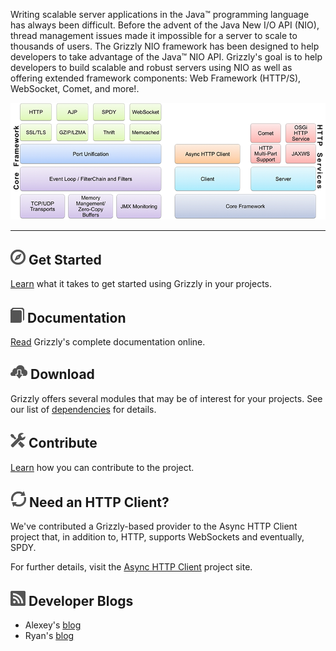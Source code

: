 Writing scalable server applications in the Java™
programming language has always been difficult. Before the advent of the Java
New I/O API (NIO), thread management issues made it impossible for a server to
scale to thousands of users. The Grizzly NIO framework has been designed to help
developers to take advantage of the Java™ NIO API. Grizzly's goal is to help
developers to build scalable and robust servers using NIO as well as offering extended
framework components: Web Framework (HTTP/S), WebSocket, Comet, and more!.

![stack](images/stack.png)

---

## [![Get Started][started]][quick] Get Started

[Learn][quick] what it takes to get started using Grizzly in your projects.


## [![Documentation][docs]][full] Documentation

[Read][full] Grizzly\'s complete documentation online.


## [![Download][download]][deps] Download

Grizzly offers several modules that may be of interest for your projects.
See our list of [dependencies][deps] for details.


## [![Contribute][contribute]][contpage] Contribute

[Learn][contpage] how you can contribute to the project.


## [![Async HTTP Client][ahci]][ahc] Need an HTTP Client?

We\'ve contributed a Grizzly-based provider to the Async HTTP Client project that,
in addition to, HTTP, supports WebSockets and eventually, SPDY.

For further details, visit the [Async HTTP Client][ahc] project site.


## ![Blogs][blog] Developer Blogs
* Alexey\'s [blog][alexey]
* Ryan\'s [blog][ryan]

[contpage]: contribute.html
[quick]: quickstart.html
[deps]: dependencies.html
[full]: documentation.html
[ahc]: https://github.com/AsyncHttpClient/async-http-client
[alexey]: http://mytecc.wordpress.com
[ryan]: http://notshabby.net

[started]: images/compass.png
[download]: images/download.png
[contribute]: images/settings.png
[docs]: images/docs.png
[ahci]: images/reqres.png
[blog]: images/blog2.png
